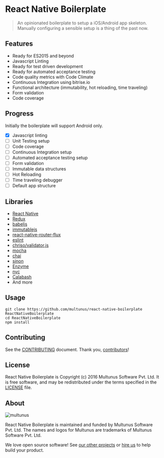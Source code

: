 # React Native Boilerplate

> An opinionated boilerplate to setup a iOS/Android app skeleton. Manually configuring a sensible setup is a thing of the past now.

## Features
- Ready for ES2015 and beyond
- Javascript Linting
- Ready for test driven development
- Ready for automated acceptance testing
- Code quality metrics with Code Climate
- Continuous Integration using bitrise.io
- Functional architecture (immutability, hot reloading, time traveling)
- Form validation
- Code coverage

## Progress
Initially the boilerplate will support Android only.

- [x] Javascript linting
- [ ] Unit Testing setup
- [ ] Code coverage
- [ ] Continuous Integration setup
- [ ] Automated acceptance testing setup
- [ ] Form validation
- [ ] Immutable data structures
- [ ] Hot Reloading
- [ ] Time traveling debugger
- [ ] Default app structure

## Libraries
- [React Native](https://facebook.github.io/react-native/)
- [Redux](http://rackt.github.io/redux/)
- [babeljs](https://babeljs.io/)
- [immutablejs](http://facebook.github.io/immutable-js)
- [react-native-router-flux](https://github.com/aksonov/react-native-router-flux)
- [eslint](http://eslint.org/)
- [chriso/validator.js](https://github.com/chriso/validator.js)
- [mocha](https://mochajs.org/)
- [chai](http://chaijs.com/)
- [sinon](http://sinonjs.org/)
- [Enzyme](http://airbnb.io/enzyme/)
- [nyc](https://github.com/bcoe/nyc)
- [Calabash](http://calaba.sh/)
- And more

## Usage

```
git clone https://github.com/multunus/react-native-boilerplate ReactNativeBoilerplate
cd ReactNativeBoilerplate
npm install
```

## Contributing

See the [CONTRIBUTING] document.
Thank you, [contributors]!

  [CONTRIBUTING]: CONTRIBUTING.md
  [contributors]: https://github.com/multunus/$(REPO_NAME)/graphs/contributors

## License

React Native Boilerplate is Copyright (c) 2016 Multunus Software Pvt. Ltd.
It is free software, and may be redistributed
under the terms specified in the [LICENSE] file.

  [LICENSE]: /LICENSE

## About

![multunus](https://s3.amazonaws.com/multunus-images/Multunus_Logo_Vector_resized.png)

React Native Boilerplate is maintained and funded by Multunus Software Pvt. Ltd.
The names and logos for Multunus are trademarks of Multunus Software Pvt. Ltd.

We love open source software!
See [our other projects][community]
or [hire us][hire] to help build your product.

  [community]: http://www.multunus.com/community?utm_source=github
  [hire]: http://www.multunus.com/contact?utm_source=github
